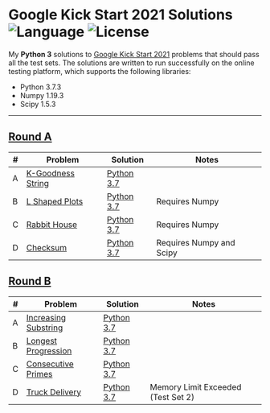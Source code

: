 # Google Kick Start 2021 Solutions ![Language](https://img.shields.io/badge/language-Python%203-orange) ![License](https://img.shields.io/github/license/theXYZT/google-kick-start-2021)

My **Python 3** solutions to [Google Kick Start 2021](https://codingcompetitions.withgoogle.com/kickstart/archive/2021) problems that should pass all the test sets. The solutions are written to run successfully on the online testing platform, which supports the following libraries:

 * Python 3.7.3
 * Numpy 1.19.3
 * Scipy 1.5.3

---

## [Round A](https://codingcompetitions.withgoogle.com/kickstart/round/0000000000436140)

| # | Problem | Solution | Notes |
|---|---------|----------|-------|
| A | [K-Goodness String](https://codingcompetitions.withgoogle.com/kickstart/round/0000000000436140/000000000068cca3) | [Python 3.7](https://github.com/theXYZT/google-kick-start-2021/blob/master/Round%20A/k-goodness-string.py) |  |
| B | [L Shaped Plots](https://codingcompetitions.withgoogle.com/kickstart/round/0000000000436140/000000000068c509) | [Python 3.7](https://github.com/theXYZT/google-kick-start-2021/blob/master/Round%20A/L-shaped-plots.py) | Requires Numpy |
| C | [Rabbit House](https://codingcompetitions.withgoogle.com/kickstart/round/0000000000436140/000000000068cb14) | [Python 3.7](https://github.com/theXYZT/google-kick-start-2021/blob/master/Round%20A/rabbit-house.py) | Requires Numpy |
| D | [Checksum](https://codingcompetitions.withgoogle.com/kickstart/round/0000000000436140/000000000068c2c3) | [Python 3.7](https://github.com/theXYZT/google-kick-start-2021/blob/master/Round%20A/checksum.py) | Requires Numpy and Scipy |


## [Round B](https://codingcompetitions.withgoogle.com/kickstart/round/0000000000435a5b)

| # | Problem | Solution | Notes |
|---|---------|----------|-------|
| A | [Increasing Substring](https://codingcompetitions.withgoogle.com/kickstart/round/0000000000435a5b/000000000077a882) | [Python 3.7](https://github.com/theXYZT/google-kick-start-2021/blob/master/Round%20B/increasing-substring.py) |  |
| B | [Longest Progression](https://codingcompetitions.withgoogle.com/kickstart/round/0000000000435a5b/000000000077a3a5) | [Python 3.7](https://github.com/theXYZT/google-kick-start-2021/blob/master/Round%20B/longest-progression.py) |  |
| C | [Consecutive Primes](https://codingcompetitions.withgoogle.com/kickstart/round/0000000000435a5b/000000000077a8e6) | [Python 3.7](https://github.com/theXYZT/google-kick-start-2021/blob/master/Round%20B/consecutive-primes.py) |  |
| D | [Truck Delivery](https://codingcompetitions.withgoogle.com/kickstart/round/0000000000435a5b/000000000077a885) | [Python 3.7](https://github.com/theXYZT/google-kick-start-2021/blob/master/Round%20B/truck-delivery.py) | Memory Limit Exceeded (Test Set 2) |

